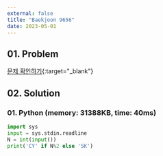 ```yaml
---
external: false
title: "Baekjoon 9656"
date: 2023-05-01
---
```


## 01. Problem

[문제 확인하기](https://www.acmicpc.net/problem/9656){:target="_blank"}

## 02. Solution

### 01. Python (memory: 31388KB, time: 40ms)

```Python
import sys
input = sys.stdin.readline
N = int(input())
print('CY' if N%2 else 'SK')
```
